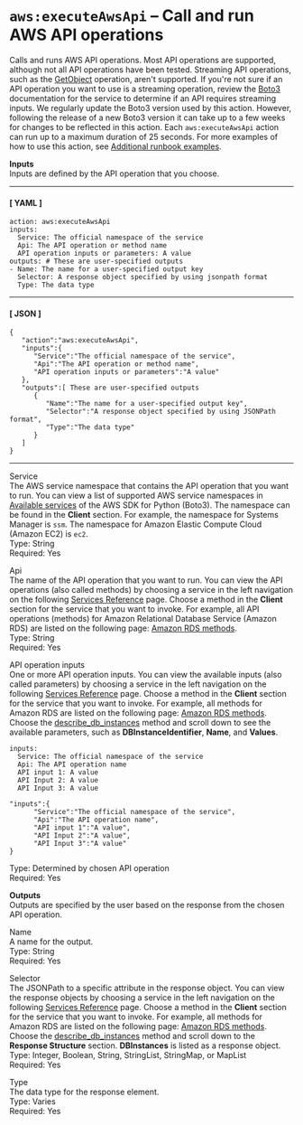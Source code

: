 # `aws:executeAwsApi` – Call and run AWS API operations<a name="automation-action-executeAwsApi"></a>

Calls and runs AWS API operations\. Most API operations are supported, although not all API operations have been tested\. Streaming API operations, such as the [GetObject](https://docs.aws.amazon.com/AmazonS3/latest/API/RESTObjectGET.html) operation, aren't supported\. If you're not sure if an API operation you want to use is a streaming operation, review the [Boto3](https://boto3.amazonaws.com/v1/documentation/api/latest/reference/services/index.html) documentation for the service to determine if an API requires streaming inputs\. We regularly update the Boto3 version used by this action\. However, following the release of a new Boto3 version it can take up to a few weeks for changes to be reflected in this action\. Each `aws:executeAwsApi` action can run up to a maximum duration of 25 seconds\. For more examples of how to use this action, see [Additional runbook examples](automation-document-examples.md)\.

**Inputs**  
Inputs are defined by the API operation that you choose\. 

------
#### [ YAML ]

```
action: aws:executeAwsApi
inputs:
  Service: The official namespace of the service
  Api: The API operation or method name
  API operation inputs or parameters: A value
outputs: # These are user-specified outputs
- Name: The name for a user-specified output key
  Selector: A response object specified by using jsonpath format
  Type: The data type
```

------
#### [ JSON ]

```
{
   "action":"aws:executeAwsApi",
   "inputs":{
      "Service":"The official namespace of the service",
      "Api":"The API operation or method name",
      "API operation inputs or parameters":"A value"
   },
   "outputs":[ These are user-specified outputs
      {
         "Name":"The name for a user-specified output key",
         "Selector":"A response object specified by using JSONPath format",
         "Type":"The data type"
      }
   ]
}
```

------

Service  
The AWS service namespace that contains the API operation that you want to run\. You can view a list of supported AWS service namespaces in [Available services](https://boto3.amazonaws.com/v1/documentation/api/latest/reference/services/index.html) of the AWS SDK for Python \(Boto3\)\. The namespace can be found in the **Client** section\. For example, the namespace for Systems Manager is `ssm`\. The namespace for Amazon Elastic Compute Cloud \(Amazon EC2\) is `ec2`\.  
Type: String  
Required: Yes

Api  
The name of the API operation that you want to run\. You can view the API operations \(also called methods\) by choosing a service in the left navigation on the following [Services Reference](https://boto3.amazonaws.com/v1/documentation/api/latest/reference/services/index.html) page\. Choose a method in the **Client** section for the service that you want to invoke\. For example, all API operations \(methods\) for Amazon Relational Database Service \(Amazon RDS\) are listed on the following page: [Amazon RDS methods](https://boto3.amazonaws.com/v1/documentation/api/latest/reference/services/rds.html)\.  
Type: String  
Required: Yes

API operation inputs  
One or more API operation inputs\. You can view the available inputs \(also called parameters\) by choosing a service in the left navigation on the following [Services Reference](https://boto3.amazonaws.com/v1/documentation/api/latest/reference/services/index.html) page\. Choose a method in the **Client** section for the service that you want to invoke\. For example, all methods for Amazon RDS are listed on the following page: [Amazon RDS methods](https://boto3.amazonaws.com/v1/documentation/api/latest/reference/services/rds.html)\. Choose the [describe\_db\_instances](https://boto3.amazonaws.com/v1/documentation/api/latest/reference/services/rds.html#RDS.Client.describe_db_instances) method and scroll down to see the available parameters, such as **DBInstanceIdentifier**, **Name**, and **Values**\.  

```
inputs:
  Service: The official namespace of the service
  Api: The API operation name
  API input 1: A value
  API Input 2: A value
  API Input 3: A value
```

```
"inputs":{
      "Service":"The official namespace of the service",
      "Api":"The API operation name",
      "API input 1":"A value",
      "API Input 2":"A value",
      "API Input 3":"A value"
}
```
Type: Determined by chosen API operation  
Required: Yes

**Outputs**  
Outputs are specified by the user based on the response from the chosen API operation\.

Name  
A name for the output\.  
Type: String  
Required: Yes

Selector  
The JSONPath to a specific attribute in the response object\. You can view the response objects by choosing a service in the left navigation on the following [Services Reference](https://boto3.amazonaws.com/v1/documentation/api/latest/reference/services/index.html) page\. Choose a method in the **Client** section for the service that you want to invoke\. For example, all methods for Amazon RDS are listed on the following page: [Amazon RDS methods](https://boto3.amazonaws.com/v1/documentation/api/latest/reference/services/rds.html)\. Choose the [describe\_db\_instances](https://boto3.amazonaws.com/v1/documentation/api/latest/reference/services/rds.html#RDS.Client.describe_db_instances) method and scroll down to the **Response Structure** section\. **DBInstances** is listed as a response object\.  
Type: Integer, Boolean, String, StringList, StringMap, or MapList  
Required: Yes

Type  
The data type for the response element\.  
Type: Varies  
Required: Yes